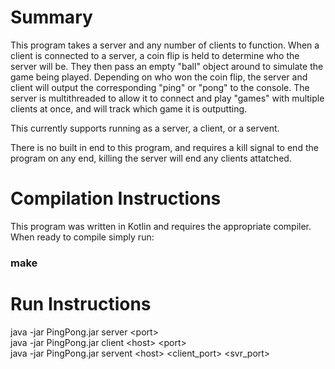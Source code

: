# Summary
This program takes a server and any number of clients to function. When a client is connected to a server, a coin flip is held to determine who the server will be. They then pass an empty "ball" object around to simulate the game being played. Depending on who won the coin flip, the server and client will output the corresponding "ping" or "pong" to the console. The server is multithreaded to allow it to connect and play "games" with multiple clients at once, and will track which game it is outputting.

This currently supports running as a server, a client, or a servent.

There is no built in end to this program, and requires a kill signal to end the program on any end, killing the server will end any clients attatched.

# Compilation Instructions
This program was written in Kotlin and requires the appropriate compiler. When  ready to compile simply run: <br>
 ### make

# Run Instructions
java -jar PingPong.jar server \<port> <br>
java -jar PingPong.jar client \<host> \<port> <br>
java -jar PingPong.jar servent \<host> <client_port> <svr_port> <br>
